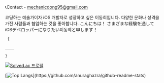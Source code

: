 
📞Contact - mechanicdong95@gmail.com

코딩하는 예술가이자 iOS 개발자로 성장하고 싶은 이동희입니다.
다양한 문화나 성격을 가진 사람들과 협업하는 것을 좋아합니다.
こんにちは！
さまざまな経験を通してiOSデベロッパーになりたい이동희と申します！
<pre><code> {
<a href="https://velog.io/@iseeu95">
    <imgsrc="http://img.shields.io/badge/222222?style=flat&logo=VectorLogoZone&link=https://velog.io/@iseeu95"style="height:auto;margin-left:10px;margin-right:10px;"/>
</a>
}
</pre></code>

[![Solved.ac 프로필](http://mazassumnida.wtf/api/v2/generate_badge?boj=mechanicdong)](https://solved.ac/mechanicdong)

[![Top Langs](https://github-readme-stats.vercel.app/api/top-langs/?username=mechanicdong&layout=compact&theme=nightowl&langs_count=8&style="max-width:100%;")](https://github.com/anuraghazra/github-readme-stats)
